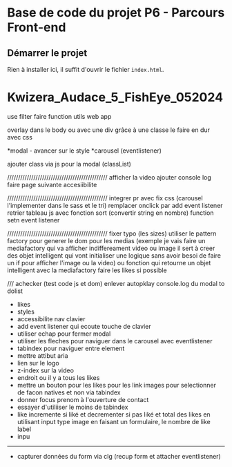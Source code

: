 # Base de code du projet P6 - Parcours Front-end

## Démarrer le projet

Rien à installer ici, il suffit d'ouvrir le fichier `index.html`.

# Kwizera_Audace_5_FishEye_052024


use filter
faire function utils
web app

overlay dans le body ou avec une div grâce à une classe
le faire en dur avec css

*modal - avancer sur le style
*carousel (eventlistener)

ajouter class via js pour la modal (classList)

//////////////////////////////////////////////
afficher la video
ajouter console log
faire page suivante
accesiibilite


//////////////////////////////////////////////
integrer pr avec fix css (carousel l'implementer dans le sass et le tri)
remplacer onclick par add event listener
retrier tableau js avec fonction sort (convertir string en nombre)
function setn event listener 


//////////////////////////////////////////////
fixer typo (les sizes)
utiliser le pattern factory pour generer le dom pour les medias (exemple je vais faire un mediafactory qui va afficher indiffereament video ou image il sert à creer des objet intelligent qui vont initialiser une logique sans avoir besoi de faire un if pour afficher l'image ou la video) ou fonction qui retourne un objet intelligent avec la mediafactory
faire les likes si possible 


///
achecker (test code js et dom)
enlever autopklay
console.log du modal
to dolist

- likes
- styles
- accessibilite nav clavier
- add event listener qui ecoute touche de clavier
- utiliser echap pour fermer modal 
- utiliser les fleches pour naviguer dans le carousel avec eventlistener
- tabindex pour naviguer entre element 
- mettre attibut aria 
- lien sur le logo
- z-index sur la video
- endroit ou il y a tous les likes
- mettre un bouton pour les likes pour les link images pour selectionner de facon natives et non via tabindex
- donner focus prenom à l'ouverture de contact
- essayer d'utiliiser le moins de tabindex
- like incremente si liké et decrementer si pas liké et total des likes en utilisant input type image en faisant un formulaire, le nombre de like label
- inpu

-----------------------------------------------

- capturer données du form via clg (recup form et attacher eventlistener)